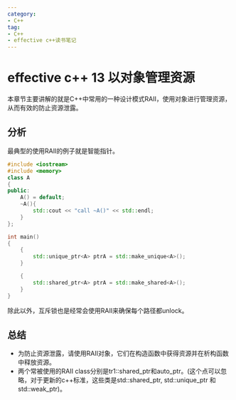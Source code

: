 ```yaml
---
category: 
- C++
tag:
- C++
- effective c++读书笔记
---
```


# effective c++ 13 以对象管理资源

本章节主要讲解的就是C++中常用的一种设计模式RAII，使用对象进行管理资源，从而有效的防止资源泄露。

## 分析

最典型的使用RAII的例子就是智能指针。

```cpp
#include <iostream>
#include <memory>
class A
{
public:
	A() = default;
	~A(){
		std::cout << "call ~A()" << std::endl;
	}
};

int main()
{
	{
		std::unique_ptr<A> ptrA = std::make_unique<A>();
	}

	{
		std::shared_ptr<A> ptrA = std::make_shared<A>();		
	}
}
```

除此以外，互斥锁也是经常会使用RAII来确保每个路径都unlock。

## 总结
- 为防止资源泄露，请使用RAII对象，它们在构造函数中获得资源并在析构函数中释放资源。
- 两个常被使用的RAII class分别是tr1::shared_ptr和auto_ptr。(这个点可以忽略，对于更新的c++标准，这些类是std::shared_ptr, std::unique_ptr 和 std::weak_ptr)。